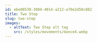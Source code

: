 ```yaml
---
id: ebe00530-3004-4014-a212-a70e2d50c882
title: Two Step
slug: two-step
images:
  - altText: Two Step alt tag
    src: /styles/movements/dance4.webp
---
```

